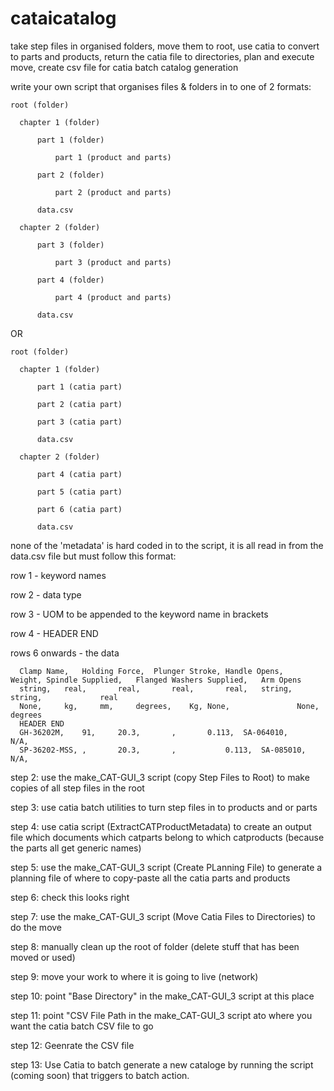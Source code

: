 # cataicatalog

take step files in organised folders, move them to root, use catia to convert to parts and products, return the catia file to directories, plan and execute move, create csv file for catia batch catalog generation

write your own script that organises files & folders in to one of 2 formats:

    root (folder)
  
  	  chapter 1 (folder)
   
  		  part 1 (folder)
    
  			  part 1 (product and parts)
     
  		  part 2 (folder)
    
  			  part 2 (product and parts)
     
  		  data.csv
    
  	  chapter 2 (folder)
   
  		  part 3 (folder)
    
  			  part 3 (product and parts)
     
  		  part 4 (folder)
    
  			  part 4 (product and parts)
     
  		  data.csv
  
   OR
  
    root (folder)
  
  	  chapter 1 (folder)
   
  		  part 1 (catia part)
    
  		  part 2 (catia part)
    
  		  part 3 (catia part)
    
  		  data.csv
    
  	  chapter 2 (folder)
   
  		  part 4 (catia part)
    
  		  part 5 (catia part)
    
  		  part 6 (catia part)
    
  		  data.csv

 none of the 'metadata' is hard coded in to the script, it is all read in from the data.csv file but must follow this format:

 row 1 - keyword names
 
 row 2 - data type
 
 row 3 - UOM to be appended to the keyword name in brackets
 
 row 4 - HEADER END
 
 rows 6 onwards - the data
 

      Clamp Name,	Holding Force,	Plunger Stroke,	Handle Opens,	Weight,	Spindle Supplied,	Flanged Washers Supplied,	Arm Opens
      string,	real,		real,		real,		real,	string,			string,				real
      None,		kg,		mm,		degrees,	Kg,	None,		        None,				degrees	
      HEADER END									
      GH-36202M,	91,		20.3,		,		0.113,	SA-064010,              N/A,                            
      SP-36202-MSS,	,		20.3,		,	        0.113,	SA-085010, 		N/A,

step 2: use the make_CAT-GUI_3 script (copy Step Files to Root) to make copies of all step files in the root

step 3: use catia batch utilities to turn step files in to products and or parts

step 4: use catia script (ExtractCATProductMetadata) to create an output file which documents which catparts belong to which catproducts (because the parts all get generic names)

step 5: use the make_CAT-GUI_3 script (Create PLanning File) to generate a planning file of where to copy-paste all the catia parts and products

step 6: check this looks right

step 7: use the make_CAT-GUI_3 script (Move Catia Files to Directories) to do the move

step 8: manually clean up the root of folder (delete stuff that has been moved or used)

step 9: move your work to where it is going to live (network)

step 10: point "Base Directory" in the make_CAT-GUI_3 script at this place

step 11: point "CSV File Path in the make_CAT-GUI_3 script ato where you want the catia batch CSV file to go

step 12: Geenrate the CSV file

step 13: Use Catia to batch generate a new cataloge by running the script (coming soon) that triggers to batch action.
